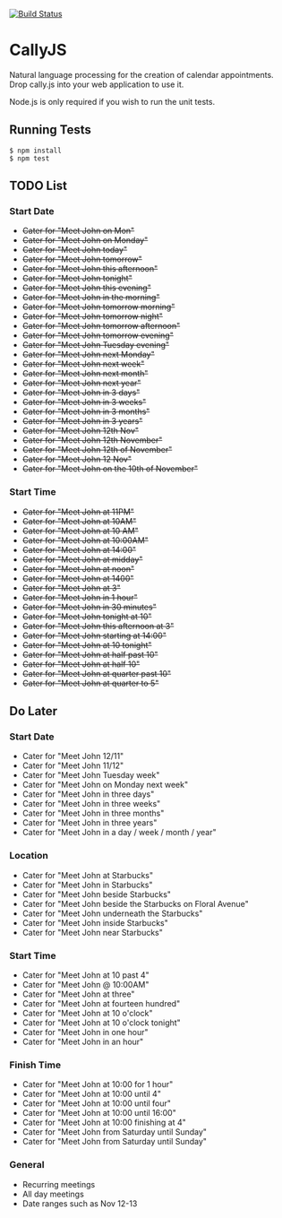 [![Build Status](https://travis-ci.org/alirawashdeh/CallyJS.svg?branch=master)](https://travis-ci.org/alirawashdeh/CallyJS)

# CallyJS

Natural language processing for the creation of calendar appointments.
Drop cally.js into your web application to use it.

Node.js is only required if you wish to run the unit tests.

## Running Tests

```
$ npm install
$ npm test
```

## TODO List

### Start Date
* ~~Cater for "Meet John on Mon"~~
* ~~Cater for "Meet John on Monday"~~
* ~~Cater for "Meet John today"~~
* ~~Cater for "Meet John tomorrow"~~
* ~~Cater for "Meet John this afternoon"~~
* ~~Cater for "Meet John tonight"~~
* ~~Cater for "Meet John this evening"~~
* ~~Cater for "Meet John in the morning"~~
* ~~Cater for "Meet John tomorrow morning"~~
* ~~Cater for "Meet John tomorrow night"~~
* ~~Cater for "Meet John tomorrow afternoon"~~
* ~~Cater for "Meet John tomorrow evening"~~
* ~~Cater for "Meet John Tuesday evening"~~
* ~~Cater for "Meet John next Monday"~~
* ~~Cater for "Meet John next week"~~
* ~~Cater for "Meet John next month"~~
* ~~Cater for "Meet John next year"~~
* ~~Cater for "Meet John in 3 days"~~
* ~~Cater for "Meet John in 3 weeks"~~
* ~~Cater for "Meet John in 3 months"~~
* ~~Cater for "Meet John in 3 years"~~
* ~~Cater for "Meet John 12th Nov"~~
* ~~Cater for "Meet John 12th November"~~
* ~~Cater for "Meet John 12th of November"~~
* ~~Cater for "Meet John 12 Nov"~~
* ~~Cater for "Meet John on the 10th of November"~~

### Start Time
* ~~Cater for "Meet John at 11PM"~~
* ~~Cater for "Meet John at 10AM"~~
* ~~Cater for "Meet John at 10 AM"~~
* ~~Cater for "Meet John at 10:00AM"~~
* ~~Cater for "Meet John at 14:00"~~
* ~~Cater for "Meet John at midday"~~
* ~~Cater for "Meet John at noon"~~
* ~~Cater for "Meet John at 1400"~~
* ~~Cater for "Meet John at 3"~~
* ~~Cater for "Meet John in 1 hour"~~
* ~~Cater for "Meet John in 30 minutes"~~
* ~~Cater for "Meet John tonight at 10"~~
* ~~Cater for "Meet John this afternoon at 3"~~
* ~~Cater for "Meet John starting at 14:00"~~
* ~~Cater for "Meet John at 10 tonight"~~
* ~~Cater for "Meet John at half past 10"~~
* ~~Cater for "Meet John at half 10"~~
* ~~Cater for "Meet John at quarter past 10"~~
* ~~Cater for "Meet John at quarter to 5"~~

## Do Later

### Start Date
* Cater for "Meet John 12/11"
* Cater for "Meet John 11/12"
* Cater for "Meet John Tuesday week"
* Cater for "Meet John on Monday next week"
* Cater for "Meet John in three days"
* Cater for "Meet John in three weeks"
* Cater for "Meet John in three months"
* Cater for "Meet John in three years"
* Cater for "Meet John in a day / week / month / year"

### Location
* Cater for "Meet John at Starbucks"
* Cater for "Meet John in Starbucks"
* Cater for "Meet John beside Starbucks"
* Cater for "Meet John beside the Starbucks on Floral Avenue"
* Cater for "Meet John underneath the Starbucks"
* Cater for "Meet John inside Starbucks"
* Cater for "Meet John near Starbucks"

### Start Time
* Cater for "Meet John at 10 past 4"
* Cater for "Meet John @ 10:00AM"
* Cater for "Meet John at three"
* Cater for "Meet John at fourteen hundred"
* Cater for "Meet John at 10 o'clock"
* Cater for "Meet John at 10 o'clock tonight"
* Cater for "Meet John in one hour"
* Cater for "Meet John in an hour"

### Finish Time
* Cater for "Meet John at 10:00 for 1 hour"
* Cater for "Meet John at 10:00 until 4"
* Cater for "Meet John at 10:00 until four"
* Cater for "Meet John at 10:00 until 16:00"
* Cater for "Meet John at 10:00 finishing at 4"
* Cater for "Meet John from Saturday until Sunday"
* Cater for "Meet John from Saturday until Sunday"

### General
* Recurring meetings
* All day meetings
* Date ranges such as Nov 12-13
